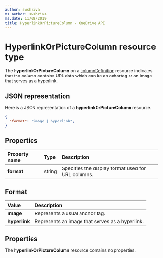 ```yaml
---
author: swshriva
ms.author: swshriva
ms.date: 11/08/2019
title: HyperlinkOrPictureColumn - OneDrive API
---
```

# HyperlinkOrPictureColumn resource type

The **hyperlinkOrPictureColumn** on a [columnDefinition](columnDefinition.md) resource indicates that the column contains URL data which can be
an achortag or an image that serves as a hyperlink.

## JSON representation

Here is a JSON representation of a **hyperlinkOrPictureColumn** resource.
<!-- { "blockType": "resource", "@odata.type": "microsoft.graph.hyperlinkOrPictureColumn" } -->

```json
{
  "format": "image | hyperlink",
}
```

## Properties

| Property name      | Type               | Description
|:-------------------|:-------------------|:----------------------------------------------
| **format**         | string             | Specifies the display format used for URL columns.

## Format

| Value          | Description
|:---------------|:--------------------------------------------------------------
| **image**      | Represents a usual anchor tag.
| **hyperlink**  | Represents an image that serves as a hyperlink.

## Properties

The **hyperlinkOrPictureColumn** resource contains no properties.

<!-- {
  "type": "#page.annotation",
  "description": "",
  "keywords": "",
  "section": "documentation",
  "suppressions": [
    "Warning: /api-reference/v1.0/resources/hyperlinkorpicturecolumn.md:
      Found potential enums in resource example that weren't defined in a table:(image,hyperlink) are in resource, but () are in table"
  ],
  "tocPath": "Resources/HyperlinkOrPictureColumn"
} -->
